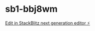 # sb1-bbj8wm

[Edit in StackBlitz next generation editor ⚡️](https://stackblitz.com/~/github.com/Clementjatts/sb1-bbj8wm)